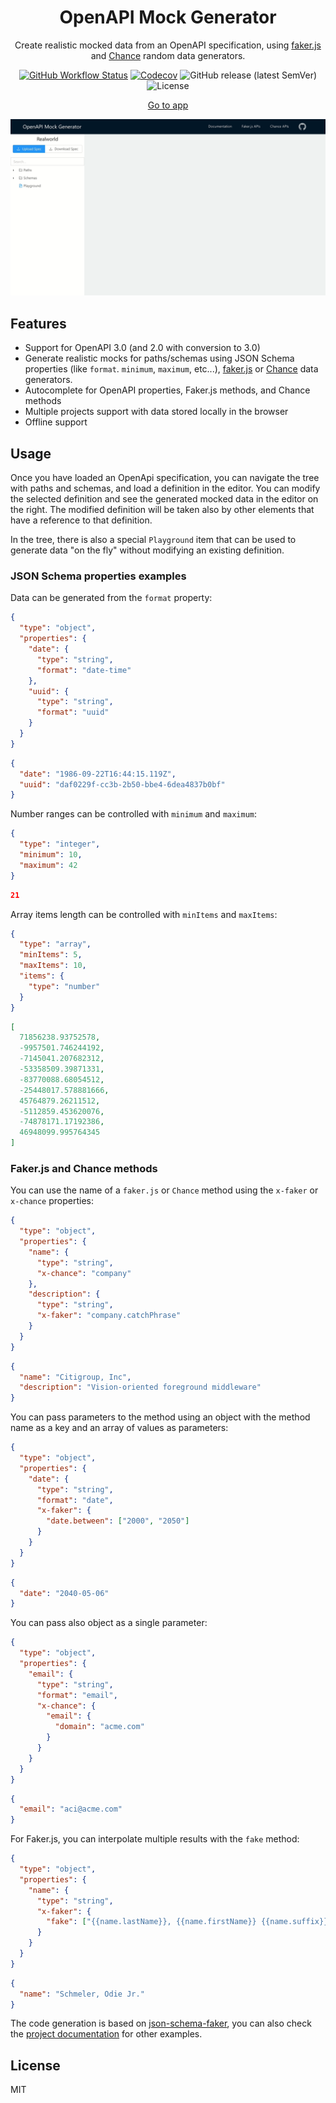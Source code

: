 <div style="text-align: center">

# OpenAPI Mock Generator

Create realistic mocked data from an OpenAPI specification, using [faker.js](https://github.com/marak/Faker.js/) and [Chance](https://chancejs.com/) random data generators.

[![GitHub Workflow Status][build-shield]][build]
[![Codecov][coverage-shield]][coverage]
![GitHub release (latest SemVer)][version-shield]
![License][license-shield]

[Go to app](https://fredx87.github.io/openapi-mock-generator/)

![](demo.gif)

</div>

## Features

- Support for OpenAPI 3.0 (and 2.0 with conversion to 3.0)
- Generate realistic mocks for paths/schemas using JSON Schema properties (like `format`. `minimum`, `maximum`, etc...), [faker.js](https://github.com/marak/Faker.js/) or [Chance](https://chancejs.com/) data generators.
- Autocomplete for OpenAPI properties, Faker.js methods, and Chance methods
- Multiple projects support with data stored locally in the browser
- Offline support

## Usage

Once you have loaded an OpenApi specification, you can navigate the tree with paths and schemas, and load a definition in the editor. You can modify the selected definition and see the generated mocked data in the editor on the right. The modified definition will be taken also by other elements that have a reference to that definition.

In the tree, there is also a special `Playground` item that can be used to generate data "on the fly" without modifying an existing definition.

### JSON Schema properties examples

Data can be generated from the `format` property:

```json
{
  "type": "object",
  "properties": {
    "date": {
      "type": "string",
      "format": "date-time"
    },
    "uuid": {
      "type": "string",
      "format": "uuid"
    }
  }
}
```

```json
{
  "date": "1986-09-22T16:44:15.119Z",
  "uuid": "daf0229f-cc3b-2b50-bbe4-6dea4837b0bf"
}
```

Number ranges can be controlled with `minimum` and `maximum`:

```json
{
  "type": "integer",
  "minimum": 10,
  "maximum": 42
}
```

```json
21
```

Array items length can be controlled with `minItems` and `maxItems`:

```json
{
  "type": "array",
  "minItems": 5,
  "maxItems": 10,
  "items": {
    "type": "number"
  }
}
```

```json
[
  71856238.93752578,
  -9957501.746244192,
  -7145041.207682312,
  -53358509.39871331,
  -83770088.68054512,
  -25448017.578881666,
  45764879.26211512,
  -5112859.453620076,
  -74878171.17192386,
  46948099.995764345
]
```

### Faker.js and Chance methods

You can use the name of a `faker.js` or `Chance` method using the `x-faker` or `x-chance` properties:

```json
{
  "type": "object",
  "properties": {
    "name": {
      "type": "string",
      "x-chance": "company"
    },
    "description": {
      "type": "string",
      "x-faker": "company.catchPhrase"
    }
  }
}
```

```json
{
  "name": "Citigroup, Inc",
  "description": "Vision-oriented foreground middleware"
}
```

You can pass parameters to the method using an object with the method name as a key and an array of values as parameters:

```json
{
  "type": "object",
  "properties": {
    "date": {
      "type": "string",
      "format": "date",
      "x-faker": {
        "date.between": ["2000", "2050"]
      }
    }
  }
}
```

```json
{
  "date": "2040-05-06"
}
```

You can pass also object as a single parameter:

```json
{
  "type": "object",
  "properties": {
    "email": {
      "type": "string",
      "format": "email",
      "x-chance": {
        "email": {
          "domain": "acme.com"
        }
      }
    }
  }
}
```

```json
{
  "email": "aci@acme.com"
}
```

For Faker.js, you can interpolate multiple results with the `fake` method:

```json
{
  "type": "object",
  "properties": {
    "name": {
      "type": "string",
      "x-faker": {
        "fake": ["{{name.lastName}}, {{name.firstName}} {{name.suffix}}"]
      }
    }
  }
}
```

```json
{
  "name": "Schmeler, Odie Jr."
}
```

The code generation is based on [json-schema-faker](https://github.com/json-schema-faker/json-schema-faker), you can also check the [project documentation](https://github.com/json-schema-faker/json-schema-faker/blob/master/docs/USAGE.md) for other examples.

## License

MIT

[build]: https://github.com/Fredx87/openapi-mock-generator/actions?query=workflow%3A%22Build+and+test%22
[build-shield]: https://img.shields.io/github/workflow/status/Fredx87/openapi-mock-generator/Build%20and%20test
[coverage]: https://codecov.io/gh/Fredx87/openapi-mock-generator
[coverage-shield]: https://img.shields.io/codecov/c/github/Fredx87/openapi-mock-generator
[version-shield]: https://img.shields.io/github/v/release/Fredx87/openapi-mock-generator
[license-shield]: https://img.shields.io/github/license/Fredx87/openapi-mock-generator
